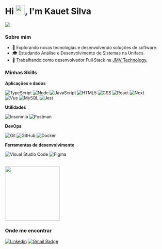 <h1 align="left">Hi <img src="https://raw.githubusercontent.com/kaueMarques/kaueMarques/master/hi.gif" width="30px">, I'm Kauet Silva</h1>

![](https://komarev.com/ghpvc/?username=KauetSilva&color=006bed)

<h3>Sobre mim</h3>

- 🤔 Explorando novas tecnologias e desenvolvendo soluções de software.
- 🎓 Estudando Análise e Desenvolvimento de Sistemas na Unifacs.
- 💼 Trabalhando como desenvolvedor Full Stack na <a href="https://jmvtechnology.com/pt-br/">JMV Technology.</a>

<h3>Minhas Skills</h3>

**Aplicações e dados**

![TypeScript](https://img.shields.io/badge/-TypeScript-333333?style=flat&logo=typescript)
![Node](https://img.shields.io/badge/-Node-333333?style=flat&logo=node.js)
![JavaScript](https://img.shields.io/badge/-JavaScript-333333?style=flat&logo=javascript)
![HTML5](https://img.shields.io/badge/-HTML5-333333?style=flat&logo=HTML5)
![CSS](https://img.shields.io/badge/-CSS-333333?style=flat&logo=CSS3&logoColor=1572B6)
![React](https://img.shields.io/badge/-React-333333?style=flat&logo=react)
![Next](https://img.shields.io/badge/-Next-333333?style=flat&logo=react)
![Vue](https://img.shields.io/badge/-Vue-333333?style=flat&logo=Flutter)
![MySQL](https://img.shields.io/badge/-MySQL-333333?style=flat&logo=mysql)
![Jest](https://img.shields.io/badge/-Jest-333333?style=flat&logo=jest)

**Utilidades**

![Insomnia](https://img.shields.io/badge/-Insomnia-333333?style=flat&logo=insomnia)
![Postman](https://img.shields.io/badge/-Postman-333333?style=flat&logo=postman)

**DevOps**

![Git](https://img.shields.io/badge/-Git-333333?style=flat&logo=git)
![GitHub](https://img.shields.io/badge/-GitHub-333333?style=flat&logo=github)
![Docker](https://img.shields.io/badge/-Docker-333333?style=flat&logo=docker)

**Ferramentas de desenvolvimento**

![Visual Studio Code](https://img.shields.io/badge/-Visual%20Studio%20Code-333333?style=flat&logo=visual-studio-code&logoColor=007ACC)
![Figma](https://img.shields.io/badge/-Figma-333333?style=flat&logo=figma&logoColor=007ACC)

<br/>

<a href="https://github.com/KauetSilva">
  <img height="180em" src="https://github-readme-stats.vercel.app/api?username=KauetSilva&theme=dracula&show_icons=true" />
</a>

<h3>Onde me encontrar</h3>

[![Linkedin](https://img.shields.io/badge/-Kauet-blue?style=flat-square&logo=Linkedin&logoColor=white&link=https://www.linkedin.com/in/cleciokauetsilvadearaújo/)](https://www.linkedin.com/in/cleciokauetsilvadearaújo/)
[![Gmail Badge](https://img.shields.io/badge/-kauetclecio1@gmail.com-006bed?style=flat-square&logo=Gmail&logoColor=white&link=mailto:kauetclecio1@gmail.com)](mailto:kauetclecio1@gmail.com)
